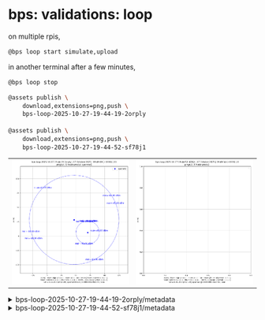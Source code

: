# bps: validations: loop

on multiple rpis,

```bash
@bps loop start simulate,upload
```

in another terminal after a few minutes,

```bash
@bps loop stop
```


```bash
@assets publish \
	download,extensions=png,push \
	bps-loop-2025-10-27-19-44-19-2orply

@assets publish \
	download,extensions=png,push \
	bps-loop-2025-10-27-19-44-52-sf78j1
```

| | |
|-|-|
| ![image](https://github.com/kamangir/assets/blob/main/bps-loop-2025-10-27-19-44-19-2orply/bps.png?raw=true) | ![image](https://github.com/kamangir/assets/blob/main/bps-loop-2025-10-27-19-44-52-sf78j1/bps.png?raw=true) |


<details>
<summary>bps-loop-2025-10-27-19-44-19-2orply/metadata</summary>

```yaml
history:
- hostname: sparrow2
  rssi: -45
  sigma: 77.7765884399414
  tx_power: -1.0
  x: 47.170066833496094
  y: 28.20047378540039
  z: 41.53315734863281
- hostname: sparrow2
  rssi: -62
  sigma: 77.7765884399414
  tx_power: -1.0
  x: 47.170066833496094
  y: 28.20047378540039
  z: 41.53315734863281
- hostname: sparrow2
  rssi: -48
  sigma: 77.7765884399414
  tx_power: -1.0
  x: 47.170066833496094
  y: 28.20047378540039
  z: 41.53315734863281
- hostname: sparrow2
  rssi: -64
  sigma: 77.7765884399414
  tx_power: -1.0
  x: 47.170066833496094
  y: 28.20047378540039
  z: 41.53315734863281
- hostname: sparrow2
  rssi: -81
  sigma: 77.7765884399414
  tx_power: -1.0
  x: 47.170066833496094
  y: 28.20047378540039
  z: 41.53315734863281
- hostname: sparrow2
  rssi: -47
  sigma: 77.7765884399414
  tx_power: -1.0
  x: 47.170066833496094
  y: 28.20047378540039
  z: 41.53315734863281
ping:
  hostname: sparrow3-back
  rssi: -1.0
  sigma: 10.813514353186381
  tx_power: -1.0
  x: 92.79935978124436
  y: 39.8506131544901
  z: 36.98484992832128

```

</details>



<details>
<summary>bps-loop-2025-10-27-19-44-52-sf78j1/metadata</summary>

```yaml
history: []
ping:
  hostname: sparrow2
  rssi: -1.0
  sigma: 77.77659097557377
  tx_power: -1.0
  x: 47.1700673619733
  y: 28.200473357470678
  z: 41.53315835249354

```

</details>

